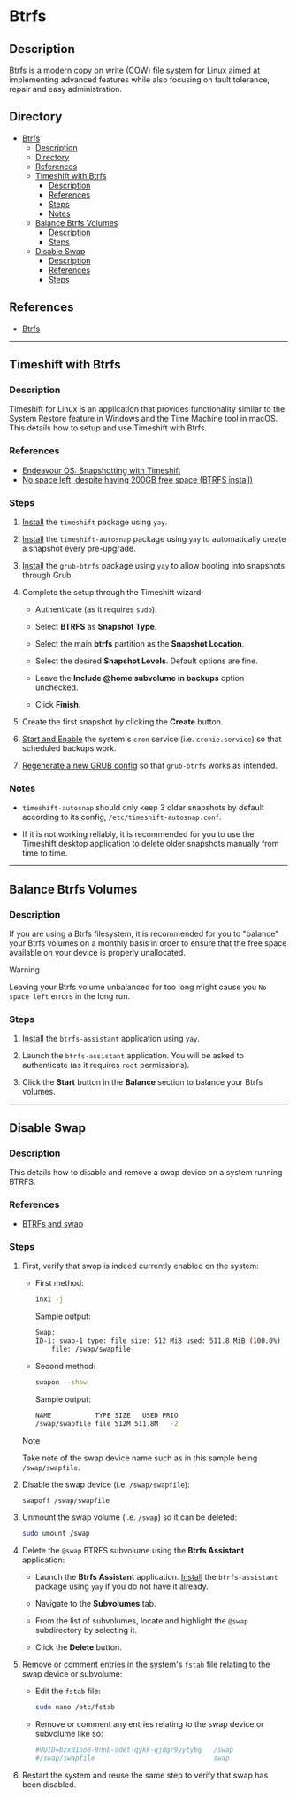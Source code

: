 # Btrfs

## Description

Btrfs is a modern copy on write (COW) file system for Linux aimed at implementing advanced features while also focusing on fault tolerance, repair and easy administration.

## Directory

- [Btrfs](#btrfs)
  - [Description](#description)
  - [Directory](#directory)
  - [References](#references)
  - [Timeshift with Btrfs](#timeshift-with-btrfs)
    - [Description](#description-1)
    - [References](#references-1)
    - [Steps](#steps)
    - [Notes](#notes)
  - [Balance Btrfs Volumes](#balance-btrfs-volumes)
    - [Description](#description-2)
    - [Steps](#steps-1)
  - [Disable Swap](#disable-swap)
    - [Description](#description-3)
    - [References](#references-2)
    - [Steps](#steps-2)

## References

- [Btrfs](https://wiki.archlinux.org/title/btrfs)

---

## Timeshift with Btrfs

### Description

Timeshift for Linux is an application that provides functionality similar to the System Restore feature in Windows and the Time Machine tool in macOS. This details how to setup and use Timeshift with Btrfs.

### References

- [Endeavour OS: Snapshotting with Timeshift](https://youtu.be/7wtxnlWwP7w)
- [No space left, despite having 200GB free space (BTRFS install)](https://forum.endeavouros.com/t/no-space-left-despite-having-200gb-free-space-btrfs-install/42875)

### Steps

1. [Install](yay.md#install) the `timeshift` package using `yay`.

2. [Install](yay.md#install) the `timeshift-autosnap` package using `yay` to automatically create a snapshot every pre-upgrade.

3. [Install](yay.md#install) the `grub-btrfs` package using `yay` to allow booting into snapshots through Grub.

4. Complete the setup through the Timeshift wizard:

   - Authenticate (as it requires `sudo`).

   - Select **BTRFS** as **Snapshot Type**.

   - Select the main **btrfs** partition as the **Snapshot Location**.

   - Select the desired **Snapshot Levels**. Default options are fine.

   - Leave the **Include @home subvolume in backups** option unchecked.

   - Click **Finish**.

5. Create the first snapshot by clicking the **Create** button.

6. [Start and Enable](autostart.md#start-and-enable-service) the system's `cron` service (i.e. `cronie.service`) so that scheduled backups work.

7. [Regenerate a new GRUB config](grub.md#generate-grub-config) so that `grub-btrfs` works as intended.

### Notes

- `timeshift-autosnap` should only keep 3 older snapshots by default according to its config, `/etc/timeshift-autosnap.conf`.

- If it is not working reliably, it is recommended for you to use the Timeshift desktop application to delete older snapshots manually from time to time.

---

## Balance Btrfs Volumes

### Description

If you are using a Btrfs filesystem, it is recommended for you to "balance" your Btrfs volumes on a monthly basis in order to ensure that the free space available on your device is properly unallocated.

> [!WARNING]  
> Leaving your Btrfs volume unbalanced for too long might cause you `No space left` errors in the long run.

### Steps

1. [Install](yay.md#install) the `btrfs-assistant` application using `yay`.

2. Launch the `btrfs-assistant` application. You will be asked to authenticate (as it requires `root` permissions).

3. Click the **Start** button in the **Balance** section to balance your Btrfs volumes.

---

## Disable Swap

### Description

This details how to disable and remove a swap device on a system running BTRFS.

### References

- [BTRFs and swap](https://forum.endeavouros.com/t/btrfs-and-swap/44656/6)

### Steps

1. First, verify that swap is indeed currently enabled on the system:

   - First method:

        ```sh
        inxi -j
        ```

        Sample output:

        ```sh
        Swap:
        ID-1: swap-1 type: file size: 512 MiB used: 511.8 MiB (100.0%)
            file: /swap/swapfile
        ```

   - Second method:

        ```sh
        swapon --show
        ```

        Sample output:

        ```sh
        NAME           TYPE SIZE   USED PRIO
        /swap/swapfile file 512M 511.8M   -2
        ```

    > [!NOTE]  
    > Take note of the swap device name such as in this sample being `/swap/swapfile`.

2. Disable the swap device (i.e. `/swap/swapfile`):

    ```sh
    swapoff /swap/swapfile
    ```

3. Unmount the swap volume (i.e. `/swap`) so it can be deleted:

    ```sh
    sudo umount /swap
    ```

4. Delete the `@swap` BTRFS subvolume using the **Btrfs Assistant** application:

   - Launch the **Btrfs Assistant** application. [Install](yay.md#install) the `btrfs-assistant` package using `yay` if you do not have it already.

   - Navigate to the **Subvolumes** tab.

   - From the list of subvolumes, locate and highlight the `@swap` subdirectory by selecting it.

   - Click the **Delete** button.

5. Remove or comment entries in the system's `fstab` file relating to the swap device or subvolume:

   - Edit the `fstab` file:

        ```sh
        sudo nano /etc/fstab
        ```

   - Remove or comment any entries relating to the swap device or subvolume like so:

        ```sh
        #UUID=bzxd1bo8-9nnb-ddet-qykk-qjdgr9yytybg   /swap               btrfs   subvol=/@swap,noatime                                                                                               0 0
        #/swap/swapfile                              swap                swap    defaults                                                                                                            0 0
        ```

6. Restart the system and reuse the same step to verify that swap has been disabled.
